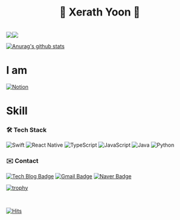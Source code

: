 <div align=center>
  <h1>🤖 Xerath Yoon 🤖</h1>

</br>
</div>

<div style="display: flex;">
  
  <img src="http://mazassumnida.wtf/api/v2/generate_badge?boj=yoondj98"/>  
  
  <img src="https://github-readme-stats.vercel.app/api/top-langs/?username=yoondj98&layout=compact&theme=tokyonight"/>
 
</div>

[![Anurag's github stats](https://github-readme-stats.vercel.app/api?username=yoondj98)](https://github.com/yoondj98)

# I am
[![Notion](https://img.shields.io/badge/Notion-%23000000.svg?style=for-the-badge&logo=notion&logoColor=white)](https://available-slice-7a0.notion.site/Xerath-8e8fdef0fb614a9c9283e5aaa035e0ea?pvs=4)


# Skill

### 🛠 Tech Stack 
![Swift](https://img.shields.io/badge/swift-F54A2A?style=for-the-badge&logo=swift&logoColor=white)
![React Native](https://img.shields.io/badge/react_native-%2320232a.svg?style=for-the-badge&logo=react&logoColor=%2361DAFB)
![TypeScript](https://img.shields.io/badge/typescript-%23007ACC.svg?style=for-the-badge&logo=typescript&logoColor=white)
![JavaScript](https://img.shields.io/badge/javascript-%23323330.svg?style=for-the-badge&logo=javascript&logoColor=%23F7DF1E)
![Java](https://img.shields.io/badge/java-%23ED8B00.svg?style=for-the-badge&logo=openjdk&logoColor=white)
![Python](https://img.shields.io/badge/python-3670A0?style=for-the-badge&logo=python&logoColor=ffdd54)

### ✉️ Contact
[![Tech Blog Badge](http://img.shields.io/badge/-Tech%20blog-red?style=flat-square&logo=tistory&link=https://xerathcoder.tistory.com/)](https://xerathcoder.tistory.com/)
[![Gmail Badge](https://img.shields.io/badge/Gmail-d14836?style=flat-square&logo=Gmail&logoColor=white&link=mailto:yoondj98@gmail.com)](mailto:yoondj98@gmail.com)
[![Naver Badge](https://img.shields.io/badge/Naver-03C75A?style=flat-square&logo=Naver&logoColor=white&link=mailto:yoondj98@naver.com)](mailto:yoondj98@naver.com)


[![trophy](https://github-profile-trophy.vercel.app/?username=yoondj98&row=2&column=3&no-frame=true)](https://github.com/ryo-ma/github-profile-trophy)

</br>

[![Hits](https://hits.seeyoufarm.com/api/count/incr/badge.svg?url=https%3A%2F%2Fgithub.com%2Fyoondj98&count_bg=%2379C83D&title_bg=%23555555&icon=&icon_color=%23E7E7E7&title=hits&edge_flat=false)](https://hits.seeyoufarm.com)
